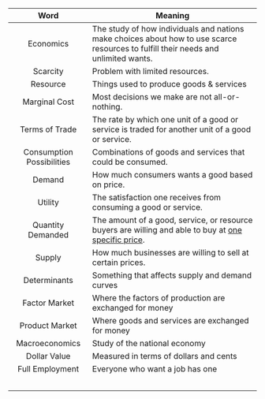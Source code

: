 
| Word | Meaning |
| :--: | ---- |
| Economics | The study of how individuals and nations make choices about how to use scarce resources to fulfill their needs and unlimited wants. |
| Scarcity | Problem with limited resources. |
| Resource | Things used to produce goods & services |
| Marginal Cost | Most decisions we make are not all-or-nothing. |
| Terms of Trade | The rate by which one unit of a good or service is traded for another unit of a good or service. |
| Consumption Possibilities | Combinations of goods and services that could be consumed. |
| Demand | How much consumers wants a good based on price. |
| Utility | The satisfaction one receives from consuming a good or service. |
| Quantity Demanded | The amount of a good, service, or resource buyers are willing and able to buy at <u>one specific price</u>. |
| Supply | How much businesses are willing to sell at certain prices. |
| Determinants | Something that affects supply and demand curves |
| Factor Market | Where the factors of production are exchanged for money |
| Product Market | Where goods and services are exchanged for money |
| Macroeconomics | Study of the national economy |
| Dollar Value | Measured in terms of dollars and cents |
| Full Employment  | Everyone who want a job has one |
|  |  |
|  |  |
|  |  |
|  |  |
|  |  |

